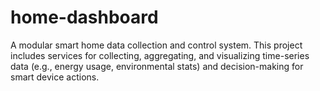 # home-dashboard
A modular smart home data collection and control system. This project includes services for collecting, aggregating, and visualizing time-series data (e.g., energy usage, environmental stats) and decision-making for smart device actions.
